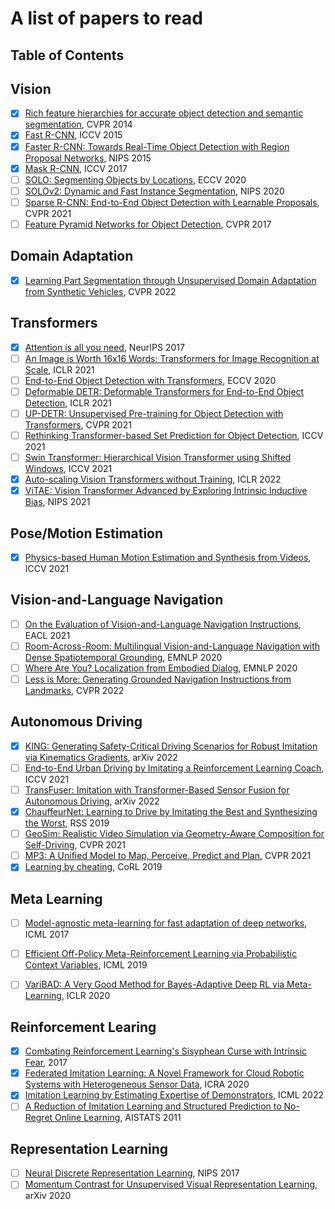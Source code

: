# A list of papers to read

## Table of Contents

## Vision
- [x] [Rich feature hierarchies for accurate object detection and semantic segmentation](https://arxiv.org/abs/1311.2524), CVPR 2014
- [x] [Fast R-CNN](https://arxiv.org/abs/1504.08083), ICCV 2015
- [x] [Faster R-CNN: Towards Real-Time Object Detection with Region Proposal Networks](https://arxiv.org/abs/1506.01497), NIPS 2015
- [x] [Mask R-CNN](https://arxiv.org/abs/1703.06870), ICCV 2017
- [ ] [SOLO: Segmenting Objects by Locations](https://arxiv.org/abs/1912.04488), ECCV 2020
- [ ] [SOLOv2: Dynamic and Fast Instance Segmentation](https://arxiv.org/abs/2003.10152), NIPS 2020
- [ ] [Sparse R-CNN: End-to-End Object Detection with Learnable Proposals](https://arxiv.org/abs/2011.12450), CVPR 2021
- [ ] [Feature Pyramid Networks for Object Detection](https://arxiv.org/abs/1612.03144), CVPR 2017

## Domain Adaptation
- [x] [Learning Part Segmentation through Unsupervised Domain Adaptation from Synthetic Vehicles](https://arxiv.org/abs/2103.14098), CVPR 2022

## Transformers
- [x] [Attention is all you need](https://arxiv.org/abs/1706.03762), NeurIPS 2017
- [ ] [An Image is Worth 16x16 Words: Transformers for Image Recognition at Scale](https://arxiv.org/abs/2010.11929), ICLR 2021
- [ ] [End-to-End Object Detection with Transformers](https://arxiv.org/abs/2005.12872), ECCV 2020
- [ ] [Deformable DETR: Deformable Transformers for End-to-End Object Detection](https://arxiv.org/abs/2010.04159), ICLR 2021
- [ ] [UP-DETR: Unsupervised Pre-training for Object Detection with Transformers](https://arxiv.org/abs/2011.09094), CVPR 2021
- [ ] [Rethinking Transformer-based Set Prediction for Object Detection](https://arxiv.org/pdf/2011.10881.pdf), ICCV 2021
- [ ] [Swin Transformer: Hierarchical Vision Transformer using Shifted Windows](https://arxiv.org/abs/2103.14030), ICCV 2021
- [x] [Auto-scaling Vision Transformers without Training](https://arxiv.org/abs/2202.11921), ICLR 2022
- [x] [ViTAE: Vision Transformer Advanced by Exploring Intrinsic Inductive Bias](https://arxiv.org/abs/2106.03348), NIPS 2021

## Pose/Motion Estimation
- [x] [Physics-based Human Motion Estimation and Synthesis from Videos](https://arxiv.org/abs/2109.09913), ICCV 2021

## Vision-and-Language Navigation

- [ ] [On the Evaluation of Vision-and-Language Navigation Instructions](https://arxiv.org/abs/2101.10504), EACL 2021
- [ ] [Room-Across-Room: Multilingual Vision-and-Language Navigation with Dense Spatiotemporal Grounding](https://arxiv.org/abs/2010.07954), EMNLP 2020
- [ ] [Where Are You? Localization from Embodied Dialog](https://arxiv.org/abs/2011.08277), EMNLP 2020
- [ ] [Less is More: Generating Grounded Navigation Instructions from Landmarks](https://arxiv.org/abs/2111.12872), CVPR 2022

## Autonomous Driving
- [x] [KING: Generating Safety-Critical Driving Scenarios for Robust Imitation via Kinematics Gradients](https://arxiv.org/abs/2204.13683), arXiv 2022
- [ ] [End-to-End Urban Driving by Imitating a Reinforcement Learning Coach](https://openaccess.thecvf.com/content/ICCV2021/papers/Zhang_End-to-End_Urban_Driving_by_Imitating_a_Reinforcement_Learning_Coach_ICCV_2021_paper.pdf), ICCV 2021
- [ ] [TransFuser: Imitation with Transformer-Based Sensor Fusion for Autonomous Driving](https://arxiv.org/abs/2205.15997), arXiv 2022
- [x] [ChauffeurNet: Learning to Drive by Imitating the Best and Synthesizing the Worst](http://roboticsproceedings.org/rss15/p31.pdf), RSS 2019
- [ ] [GeoSim: Realistic Video Simulation via Geometry-Aware Composition for Self-Driving](https://arxiv.org/pdf/2101.06543.pdf), CVPR 2021
- [ ] [MP3: A Unified Model to Map, Perceive, Predict and Plan](https://arxiv.org/pdf/2101.06806.pdf), CVPR 2021
- [x] [Learning by cheating](http://proceedings.mlr.press/v100/chen20a/chen20a.pdf), CoRL 2019

## Meta Learning
- [ ] [Model-agnostic meta-learning for fast adaptation of deep networks](https://dl.acm.org/doi/10.5555/3305381.3305498), ICML 2017
- [ ] [Efficient Off-Policy Meta-Reinforcement Learning via Probabilistic Context Variables](https://proceedings.mlr.press/v97/rakelly19a.html), ICML 2019
- [ ] [VariBAD: A Very Good Method for Bayes-Adaptive Deep RL via Meta-Learning](https://arxiv.org/abs/1910.08348), ICLR 2020


## Reinforcement Learing
- [x] [Combating Reinforcement Learning's Sisyphean Curse with Intrinsic Fear](https://arxiv.org/abs/1611.01211), 2017
- [x] [Federated Imitation Learning: A Novel Framework for Cloud Robotic Systems with Heterogeneous Sensor Data](https://arxiv.org/abs/1912.12204), ICRA 2020
- [x] [Imitation Learning by Estimating Expertise of Demonstrators](https://arxiv.org/abs/2202.01288), ICML 2022
- [ ] [A Reduction of Imitation Learning and Structured Prediction to No-Regret Online Learning](https://www.ri.cmu.edu/pub_files/2011/4/Ross-AISTATS11-NoRegret.pdf), AISTATS 2011

## Representation Learning
- [ ] [Neural Discrete Representation Learning](https://arxiv.org/pdf/1711.00937.pdf), NIPS 2017
- [ ] [Momentum Contrast for Unsupervised Visual Representation Learning](https://arxiv.org/pdf/1911.05722.pdf), arXiv 2020
